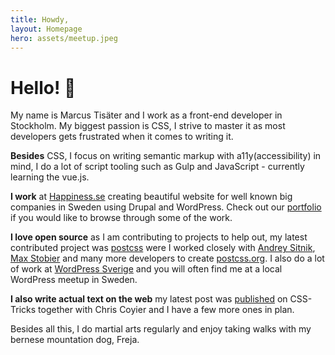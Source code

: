 ```yaml
---
title: Howdy,
layout: Homepage
hero: assets/meetup.jpeg
---
```


# Hello! 👋

My name is Marcus Tisäter and I work as a front-end developer in Stockholm. My biggest passion is CSS, I strive to master it as most developers gets frustrated when it comes to writing it.

**Besides** CSS, I focus on writing semantic markup with a11y(accessibility) in mind, I do a lot of script tooling such as Gulp and JavaScript - currently learning the vue.js.

**I work** at [Happiness.se](http://www.happiness.se) creating beautiful website for well known big companies in Sweden using Drupal and WordPress. Check out our [portfolio](http://www.happiness.se/portfolio) if you would like to browse through some of the work.

**I love open source** as I am contributing to projects to help out, my latest contributed project was [postcss](http://postcss.org) were I worked closely with [Andrey Sitnik](https://github.com/ai), [Max Stobier](https://twitter.com/mxstbr) and many more developers to create [postcss.org](http://postcss.org). I also do a lot of work at [WordPress Sverige](http://wpsv.se) and you will often find me at a local WordPress meetup in Sweden.

**I also write actual text on the web** my latest post was [published](https://css-tricks.com/want-make-postcss-plugin/) on CSS-Tricks together with Chris Coyier and I have a few more ones in plan.

Besides all this, I do martial arts regularly and enjoy taking walks with my bernese mountation dog, Freja.
